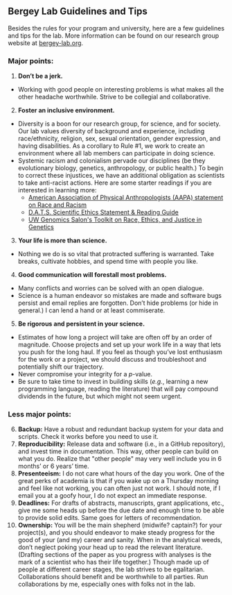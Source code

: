 ## Bergey Lab Guidelines and Tips
Besides the rules for your program and university, here are a few guidelines and tips for the lab. More information can be found on our research group website at [bergey-lab.org](http://bergey-lab.org/).

### Major points:
1. **Don’t be a jerk.**
- Working with good people on interesting problems is what makes all the other headache worthwhile. Strive to be collegial and collaborative.
2. **Foster an inclusive environment.**
- Diversity is a boon for our research group, for science, and for society. Our lab values diversity of background and experience, including race/ethnicity, religion, sex, sexual orientation, gender expression, and having disabilities. As a corollary to Rule #1, we work to create an environment where all lab members can participate in doing science.
- Systemic racism and colonialism pervade our disciplines (be they evolutionary biology, genetics, anthropology, or public health.) To begin to correct these injustices, we have an additional obligation as scientists to take anti-racist actions. Here are some starter readings if you are interested in learning more:
  - [American Association of Physical Anthropologists (AAPA) statement on Race and Racism](https://physanth.org/about/position-statements/aapa-statement-race-and-racism-2019)
  - [D.A.T.S. Scientific Ethics Statement & Reading Guide](https://decolonizeallthescience.com/2017/06/15/d-a-t-s-ethics-statement-reading-guide/)
  - [UW Genomics Salon's Toolkit on Race, Ethics, and Justice in Genetics](https://docs.google.com/document/d/1PucJEKE4I-joU_aTayxBcCzR5wbodhas7xFlJQ49clM/edit)
3. **Your life is more than science.**
- Nothing we do is so vital that protracted suffering is warranted. Take breaks, cultivate hobbies, and spend time with people you like.
4. **Good communication will forestall most problems.**
- Many conflicts and worries can be solved with an open dialogue.
- Science is a human endeavor so mistakes are made and software bugs persist and email replies are forgotten. Don’t hide problems (or hide in general.) I can lend a hand or at least commiserate. 
5. **Be rigorous and persistent in your science.**
- Estimates of how long a project will take are often off by an order of magnitude. Choose projects and set up your work life in a way that lets you push for the long haul. If you feel as though you’ve lost enthusiasm for the work or a project, we should discuss and troubleshoot and potentially shift our trajectory.
- Never compromise your integrity for a _p_-value.
- Be sure to take time to invest in building skills (_e.g._, learning a new programming language, reading the literature) that will pay compound dividends in the future, but which might not seem urgent.

### Less major points:

6. **Backup:** Have a robust and redundant backup system for your data and scripts. Check it works before you need to use it.
7. **Reproducibility:** Release data and software (i.e., in a GitHub repository), and invest time in documentation. This way, other people can build on what you do. Realize that "other people" may very well include you in 6 months’ or 6 years’ time.
8. **Presenteeism:** I do not care what hours of the day you work. One of the great perks of academia is that if you wake up on a Thursday morning and feel like not working, you can often just not work. I should note, if I email you at a goofy hour, I do not expect an immediate response.
9. **Deadlines:** For drafts of abstracts, manuscripts, grant applications, etc., give me some heads up before the due date and enough time to be able to provide solid edits. Same goes for letters of recommendation.
10. **Ownership:** You will be the main shepherd (midwife? captain?) for your project(s), and you should endeavor to make steady progress for the good of your (and my) career and sanity. When in the analytical weeds, don’t neglect poking your head up to read the relevant literature. (Drafting sections of the paper as you progress with analyses is the mark of a scientist who has their life together.) Though made up of people at different career stages, the lab strives to be egalitarian. Collaborations should benefit and be worthwhile to all parties. Run collaborations by me, especially ones with folks not in the lab.
